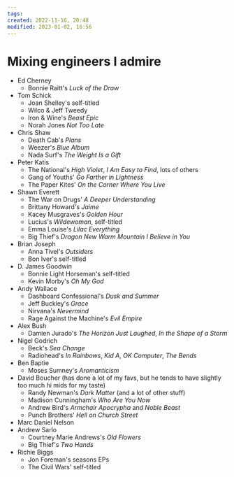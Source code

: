 ```yaml
---
tags: 
created: 2022-11-16, 20:48
modified: 2023-01-02, 16:56
---
```


# Mixing engineers I admire
- Ed Cherney
	- Bonnie Raitt's *Luck of the Draw*
- Tom Schick
	- Joan Shelley's self-titled
	- Wilco & Jeff Tweedy
	- Iron & Wine's *Beast Epic*
	- Norah Jones *Not Too Late*
- Chris Shaw
	- Death Cab's *Plans*
	- Weezer's *Blue Album*
	- Nada Surf's *The Weight Is a Gift*
- Peter Katis
	- The National's *High Violet*, *I Am Easy to Find*, lots of others
	- Gang of Youths' *Go Farther in Lightness*
	- The Paper Kites' *On the Corner Where You Live*
- Shawn Everett
	- The War on Drugs' *A Deeper Understanding*
	- Brittany Howard's *Jaime*
	- Kacey Musgraves's *Golden Hour*
	- Lucius's *Wildewoman*, self-titled
	- Emma Louise's *Lilac Everything*
	- Big Thief's *Dragon New Warm Mountain I Believe in You*
- Brian Joseph
	- Anna Tivel's *Outsiders*
	- Bon Iver's self-titled
- D. James Goodwin
	- Bonnie Light Horseman's self-titled
	- Kevin Morby's *Oh My God*
- Andy Wallace
	- Dashboard Confessional's *Dusk and Summer*
	- Jeff Buckley's *Grace*
	- Nirvana's *Nevermind*
	- Rage Against the Machine's *Evil Empire*
- Alex Bush
	- Damien Jurado's *The Horizon Just Laughed*, *In the Shape of a Storm*
- Nigel Godrich
	- Beck's *Sea Change*
	- Radiohead's *In Rainbows*, *Kid A*, *OK Computer*, *The Bends*
- Ben Baptie
	- Moses Sumney's *Aromanticism*
- David Boucher (has done a lot of my favs, but he tends to have slightly too much hi mids for my taste)
	- Randy Newman's *Dark Matter* (and a lot of other stuff)
	- Madison Cunningham's *Who Are You Now*
	- Andrew Bird's *Armchair Apocrypha* and *Noble Beast*
	- Punch Brothers' *Hell on Church Street*
- Marc Daniel Nelson
- Andrew Sarlo
	- Courtney Marie Andrews's *Old Flowers*
	- Big Thief's *Two Hands*
- Richie Biggs
	- Jon Foreman's seasons EPs
	- The Civil Wars' self-titled